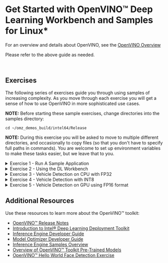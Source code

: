 
# Get Started with OpenVINO™ Deep Learning Workbench and Samples for Linux*

For an overview and details about OpenVINO, see the [OpenVINO Overview](OpenVINO_Overview.md)

Please refer to the above guide as needed.   


<br>


## <a name="Exercises"></a> Exercises

The following series of exercises guide you through using samples of increasing complexity. As you move through each exercise you will get a sense of how to use OpenVINO in more sophisticated use cases. 

**NOTE:** Before starting these sample exercises, change directories into the samples directory:

`cd ~/omz_demos_build/intel64/Release`

**NOTE:** During this exercise you will be asked to move to multiple different directories, and occasionally to copy files (so that you don't have to specify full paths in commands).  You are welcome to set up environment variables to make these tasks easier, but we leave that to you.


<details>
   <summary>Exercise 1 - Run A Sample Application</summary>
    
### <a name="run-sample-application"></a> Exercise 1 - Run A Sample Application 

Convert a model using the Model Optmizer then use a sample application to load the model and run inference.

**NOTE:** If you are running inference only on a CPU, you already have the required FP32 model. If you want to run inference on any hardware other than the CPU, you'll need an FP16 version of the model.

**Set Up a Neural Network Model**

In this section, you will convert an FP32 model suitable for running on a CPU.

Note: Remember to setup the environment variables when logging in, changing users, or launching a new terminal.
    `source /opt/intel/openvino/bin/setupvars.sh` 

1.	Make a directory for the FP32 SqueezeNet Model:

    `mkdir ~/squeezenet1.1_FP32`

2.	Go to ~/squeezenet1.1_FP32:

    `cd ~/squeezenet1.1_FP32`

3.	Use the Model Optimizer to convert an FP32 SqueezeNet Caffe model into an optimized Intermediate Representation (IR):

    `python3 /opt/intel/openvino/deployment_tools/model_optimizer/mo.py --input_model ~/Desktop/Data/models/Caffe/squeezenet1.1/squeezenet1.1.caffemodel --data_type FP32 --output_dir .`    

4.	The `squeezenet1.1.labels` file contains the classes that ImageNet uses. This file is included so that the inference results show text instead of classification numbers. Copy `squeezenet1.1.labels` to your optimized model location:

    `cp ~/openvino_models/ir/public/squeezenet1.1/FP16/squeezenet1.1.labels .`

5.	Copy a sample image to the release directory. You will use this with your optimized model:

    `sudo cp /opt/intel/openvino/deployment_tools/demo/car.png  .`

6. Once your setup is complete, you're ready to run a sample application:

    `cd  ~/inference_engine_samples_build/intel64/Release`

    `./classification_sample_async -i car.png -m ~/squeezenet1.1_FP32/squeezenet1.1.xml -d CPU`

7. Note: you can usually see an applications help information (parameters, etc.) by using `-h`.

    `./classification_sample -h`

</details>


<details>
   <summary>Exercise 2 - Using the DL Workbench</summary>
    
### <a name="run-sample-application"></a> Exercise 2 - Run A Sample Application with the DL Workbench

Convert a model using the DL Workbench, then use a sample application to load the model and run inference.

**NOTE:** If you are running inference only on a CPU, you already have the required FP32 model. If you want to run inference on any hardware other than the CPU, you'll need an FP16 version of the model.

**Set Up a Neural Network Model**

In this section, you will convert an FP32 model suitable for running on a CPU.

1.	Return to the previously indicated FP32 SqueezeNet directory:

    `cd ~/squeezenet1.1_FP32`

2.	Use the DL Workbench to convert the FP32 SqueezeNet Caffe model into an FP16 optimized Intermediate Representation (IR):
/home/vino/Desktop/Data/models/Caffe/squeezenet1.1/squeezenet1.1.caffemodel
    1. In a web browser, launch the DL Workbench:
    `http://127.0.0.1:5665/`
    2. Select "Get Started" to show the setup interface.
    3. The setup interface is divided into two sections.
        - The top section is for loading models.
        - The bottom section is for loading data sets (for example, images that will be used by the model during inference).
     4. Select the "Original Model" tab - the default tab is for downloading models from the OpenVINO Model Zoo.
     5. Select Framework -> "Caffe"
     6. Choose the prototxt file with the first "Choose File" button.
        - ~/Desktop/Data/models/Caffe/squeezenet1.1/squeezenet1.1.protoxt
     7. Choose the caffemodel file with the second "Choose File" button.
        - ~/Desktop/Data/models/Caffe/squeezenet1.1/squeezenet1.1.caffemodel
     8. The Model Name will be automatically populated, but change it if desired.  
        - This can be useful when tracking multiple loaded models
     9. Select "Import Model" when ready.  
        - This will create and FP16 model by default, though configuration settings may be edited later.
    10. In some cases this will work and you will be returned to the setup interface.  If the DL Workbench is unable to determine required information, it will display a configuration screen and specify information that is required.
        - If you built the model, you will know all of the details of the model, but you may have to do some searching if the model was downloaded from a third party.
     11. The "Import Model" screen is being displayed, because some additional information must be provided by the user.
     12. The requirements are specified in the grey box on the right.
     13. In this, the only missing information is the colorspace.  Click on the box next to "Original Color Space" and select "BGR".
         - BGR is often used (as opposed to RGB and other color formats) when training models.
     14. Note that the grey box no longer contains any red warning text.
     15. Select "Convert" and you will be returned to the setup interface.  Model conversion may take several minutes.

3. Import a Dataset into the DL Workbench
    1. We could autogenerate a set of simuluated images, but for this task we'll select a subset of the ImageNet dataset.
        - Note: results will often be better using real images.
    2. Select "Import Local Dataset"
    3. Select "Choose File" and browse to "~/Desktop/Workbench/Data/Imagenet_200_224x224.zip"
    4. Select "Import Dataset"
        - Note: The height and width of images in the dataset must satisfy the requirements of the target model.
        
4. Run Inference with the DL Workbench
    1. Select the model from the top part of the interface.
    2. Select the dataset from the bottom part of the interface.
    3. Select the Environment (target hardware).
    4. All items in the status box next to the Environment box should now have green checks.
    5. Select 'Go'
        - This will take a few minutes

5. Normally, we would encourage analysis and optimization of the model, but for this exercise, we'll just export the model from the Workbench to our system.  
    1. Take a few minutes to look at the output if desired.
    2. When ready, find the download icon at the right, in the top squeezenet model bar.
    3. Select Download.  This will drop a tar.gz archive in your default downloads directly (~/Downloads).
    4. `cd ~/Downloads`
    5. `mkdir squeezenet`
    6.  `mv squeeze*gz squeezenet`
    7. `cd squeezenet`
    8. `tar zxvf squeezenet1.1.tar.gz`

6.	The `squeezenet1.1.labels` file contains the classes that ImageNet uses. This file is included so that the inference results show text as well as classification percentages. Copy `squeezenet1.1.labels` to your optimized model location:

    `cp ~/openvino_models/ir/public/squeezenet1.1/FP16/squeezenet1.1.labels .`

7.	Copy a sample image to the release directory. You will use this with your optimized model:

    `cd  ~/inference_engine_samples_build/intel64/Release`

    `sudo cp /opt/intel/openvino/deployment_tools/demo/car.png  .`

8. Once your setup is complete, you're ready to run a sample application:

    `./classification_sample_async -i car.png -m ~/Downloads/squeezenet1.1/squeezenet1.1.xml -d CPU`

9. Note: you can usually see an applications help information (parameters, etc.) by using `-h`.

    `./classification_sample_async -h`

</details>

<details>
   <summary>Exercise 3 - Vehicle Detection on CPU with FP32</summary>
    
    
### Exercise 3: Vehicle Detection on CPU

***Step 1 - Setup the Model***

    1. In the Workbench GUI, Select "Import Model"
    2. Select vehicle-detection-adas-0002 (FP32)
    3. Select Import
    4. Note: If there are problems downloading, try the alternate method below.

Alternate Method:

    1.  In the DLW Web GUI (web browser):
        - Select Import Model -> Original Model
    2. Select Choose File:
        - ~/Desktop/Data/Models/Intel/FP32/vehicle-detection-adas-0002.xml
    3. Select the Second Choose File Button:
         - ~/Desktop/Data/Models/Intel/FP32/vehicle-detection-adas-0002.bin 
    4. Select Import

***Step 2 - Import Dataset***

    1. Select Import Local Dataset -> Choose File
    2. Select: ~/Desktop/Data/datasets/VOC7_248.zip
    3. Select Import Dataset

***Step 3 - Select Environment***
    1. Select CPU
   
***Step 4 - Download the Model***
Find the download icon in the top right bar of the DL Workbench (next to the trash can).  This will download the model to the default directory: ~/Downloads, as a tar.gz file.  We'll move this file in the next step for convenience.
   
***Step 5 - Additional Setup for Ease of Use***

We'll create a set of directories to store our models, and separate them by their format.  

Remember:
FP32 is for CPU (CPU can run FP16, but it will be slower).  GPU can run FP32 models but it will be sub-optimal.
FP16 is for all hardware except CPU.
INT8 is for CPU.  Some models will be very fast in the INT8 format.

NOTE:  FPGA may support FP11 in some cases through bitstreams.  This will usually be the fastest option for FPGA, and conversion is automatically handled with FP16 models.

    1. mkdir ~/ir
    2. mkdir ~/ir/FP32
    3. mkdir ~/ir/FP16
    4. mkdir ~/ir/INT8

Now we move some files around to make running the samples a little easier.

    1. cp ~/Downloads/vehicle-detection-adas-* ~/ir/FP32
    2. cd ~/ir/FP32
    3. mv ~/Downloads/vehicle-detection-adas-*tar.gz .
    4. tar zxvf vehicle-detection-adas-0002.tar.gz
    5. rm vehicle*tar.gz
    6. cd ~/omz_demos_build/intel64/Release

And we're ready to execute the sample:

    `./security_barrier_camera_demo -i ~/Videos/cars_hwy.mp4 -m ~/ir/FP32/vehicle-detection-adas-0002.xml -d CPU`

</details>


<details>
   <summary>Exercise 4 - Vehicle Detection with INT8</summary>
    
### Exercise 4: Vehicle Detection on CPU using INT8

***Step 1 - Setup the Model***

Skip this section if done in previous exercise.

    1. In the DL Workbench GUI, select Import Model
    2. Select vehicle-detection-adas-0002 (FP32)
    3. Select Import

***Step 2 - Import Dataset***

Skip this section if done in previous exercise.

    1. Select Import Local Dataset
    2. Press the "Choose File" button.
    2. Select: ~/Desktop/Data/datasets/VOC7_248.tar.gz
    3. Select Import

***Step 3 - Select Environment***

    1. In the upper panel, select the FP32 vehicle detection model.
    2. In the middle panel, select the VOC 248 dataset.
    3. In the lower left panel, select the CPU.
    4. Press the GO button.
    5. This will take several minutes.
    
***Step 5 - Convert the Model to the INT8 format.***

    1. Look for the Profile and Optimize tabs.  Select Optimize.
    2. Select INT8.
    3. Press the Optimize button.  This will take a few minutes.

    4. In the upper panel (model summary), click on the cog icon in the Accuracy column.
    5. Select "Object Detection" and "ssd" if not set.
    6. Press the "Run Accuracy Check" Button.  This will take several minutes.
    7. You should have been returned to the main screen.  Press the Execute button.

    8. Download the model.
   
***Step 6 - Additional Setup for Ease of Use***

Now we move some files to make running the samples a little easier.
NOTE:  The unzipped int8 bin and xml files are dynamically generated and may not exactly match the names listed below (11_int8.xml).  Make sure to substitute the correct xml name.

    1. mv ~/Downloads/"vehicle-detection-adas-0002_- Int 8.tar.gz" ~/ir/INT8
    2. cd ~/ir/INT8
    3. tar zxvf vehicle-detection-adas-0002*.tar.gz
    4. rm vehicle*tar.gz
    5. cd ~/omz_demos_build/intel64/Release

And we're ready to execute the sample:

    ./security_barrier_camera_demo -i ~/Videos/cars_hwy.mp4 -m ~/ir/INT8/11_int8.xml -d CPU

***Step 7 - Compare and Evaluate Performance

Take a few minutes to compare the performance of the INT8 and FP32 models.  Feel free to explore options in the DL Workbench, and experiment with changes if desired.  

</details>

<details>
   <summary>Exercise 5 - Vehicle Detection on GPU using FP16 format</summary>

### Exercise 5: Vehicle Detection on GPU

***Step 1 - Setup the Model***

    1. In the DL Workbench Web GUI:  
        - Select Import Model
    2. Select vehicle-detection-adas-0002 (FP16)
    3. Select Import
    4. Note: If there are problems downloading, try the alternate method below.

Alternate Method:

    1.  In the DLW Web GUI:
        - Select Import Model -> Original Model
    2. Select Choose File:
        - ~/Desktop/Data/Models/Intel/FP16/vehicle-detection-adas-0002.xml
    3. Select the Second Choose File Button:
         - ~/Desktop/Data/Models/Intel/FP16/vehicle-detection-adas-0002.bin 
    4. Select Import

***Step 2 - Import Dataset***

    1. Import Local Dataset -> Choose File
    2. Select: ~/Desktop/Data/datasets/VOC7_248.zip
    3. Import Dataset

***Step 3 - Select Environment***
    1. Select GPU
   
***Step 4 - Download the Model***
Find the download icon in the top right bar of the DL Workbench (next to the trash can).  This will download the model to the default directory: ~/Downloads, as a tar.gz file.  We'll move this file in the next step for convenience.

***Step 5 - Additional Setup for Ease of Use***

We'll create a set of directories to store our models, and separate them by their format.  

Remember:
FP32 is for CPU (CPU can run FP16, but it will be slower).  GPU can run FP32 models but it will be sub-optimal.
FP16 is for all hardware except CPU.
INT8 is for CPU.  Some models will be very fast in the INT8 format.

NOTE:  FPGA may support FP11 in some cases through bitstreams.  This will usually be the fastest option for FPGA, and conversion is automatically handled with FP16 models.

Skip this step if it was done in the previous exercise.

    1. `mkdir ~/ir`
    2. `mkdir ~/ir/FP32`
    3. `mkdir ~/ir/FP16`
    4. `mkdir ~/ir/INT8`

Now we move some files around to make running the samples a little easier.

    1.` cp ~/Downloads/vehicle-detection-adas-* ~/ir/FP16`
    2.` cd ~/ir/FP16`
    3. `tar zxvf vehicle-detection-adas-0002.tar.gz`
    4. `rm vehicle*tar.gz`
    5. `cd ~/omz_demos_build/intel64/Release`

And we're ready to execute the sample:

    `./security_barrier_camera_demo -i ~/Videos/cars_hwy.mp4 -m ~/ir/FP16/vehicle-detection-adas-0002.xml -d GPU`

</details>



## Additional Resources

Use these resources to learn more about the OpenVINO™ toolkit:

* [OpenVINO™ Release Notes](https://software.intel.com/en-us/articles/OpenVINO-RelNotes)
* [Introduction to Intel® Deep Learning Deployment Toolkit](./docs/IE_DG/Introduction.md)
* [Inference Engine Developer Guide](./docs/IE_DG/Deep_Learning_Inference_Engine_DevGuide.md)
* [Model Optimizer Developer Guide](./docs/MO_DG/Deep_Learning_Model_Optimizer_DevGuide.md)
* [Inference Engine Samples Overview](./docs/IE_DG/Samples_Overview.md)
* [Overview of OpenVINO™ Toolkit Pre-Trained Models](./docs/Pre_Trained_Models.md)
* [OpenVINO™ Hello World Face Detection Exercise](https://github.com/intel-iot-devkit/inference-tutorials-generic)
